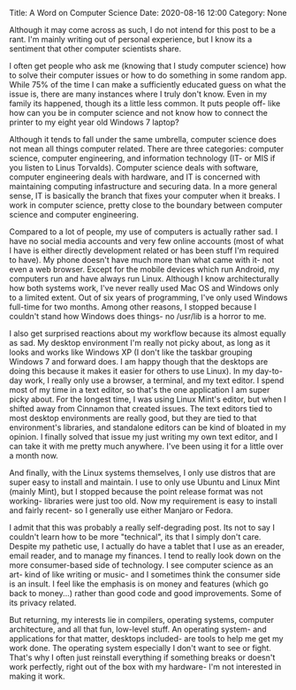Title: A Word on Computer Science
Date: 2020-08-16 12:00
Category: None

Although it may come across as such, I do not intend for this post to be a rant. I'm mainly writing out of personal experience, but I know its a sentiment that other computer scientists share.

I often get people who ask me (knowing that I study computer science) how to solve their computer issues or how to do something in some random app. While 75% of the time I can make a sufficiently educated guess on what the issue is, there are many instances where I truly don't know. Even in my family its happened, though its a little less common. It puts people off- like how can you be in computer science and not know how to connect the printer to my eight year old Windows 7 laptop?

Although it tends to fall under the same umbrella, computer science does not mean all things computer related. There are three categories: computer science, computer engineering, and information technology (IT- or MIS if you listen to Linus Torvalds). Computer science deals with software, computer engineering deals with hardware, and IT is concerned with maintaining computing infastructure and securing data. In a more general sense, IT is basically the branch that fixes your computer when it breaks. I work in computer science, pretty close to the boundary between computer science and computer engineering.

Compared to a lot of people, my use of computers is actually rather sad. I have no social media accounts and very few online accounts (most of what I have is either directly development related or has been stuff I'm required to have). My phone doesn't have much more than what came with it- not even a web browser. Except for the mobile devices which run Android, my computers run and have always run Linux. Although I know architecturally how both systems work, I've never really used Mac OS and Windows only to a limited extent. Out of six years of programming, I've only used Windows full-time for two months. Among other reasons, I stopped because I couldn't stand how Windows does things- no /usr/lib is a horror to me.

I also get surprised reactions about my workflow because its almost equally as sad. My desktop environment I'm really not picky about, as long as it looks and works like Windows XP (I don't like the taskbar grouping Windows 7 and forward does. I am happy though that the desktops are doing this because it makes it easier for others to use Linux). In my day-to-day work, I really only use a browser, a terminal, and my text editor. I spend most of my time in a text editor, so that's the one application I am super picky about. For the longest time, I was using Linux Mint's editor, but when I shifted away from Cinnamon that created issues. The text editors tied to most desktop environments are really good, but they are tied to that environment's libraries, and standalone editors can be kind of bloated in my opinion. I finally solved that issue my just writing my own text editor, and I can take it with me pretty much anywhere. I've been using it for a little over a month now.

And finally, with the Linux systems themselves, I only use distros that are super easy to install and maintain. I use to only use Ubuntu and Linux Mint (mainly Mint), but I stopped because the point release format was not working- libraries were just too old. Now my requirement is easy to install and fairly recent- so I generally use either Manjaro or Fedora.

I admit that this was probably a really self-degrading post. Its not to say I couldn't learn how to be more "technical", its that I simply don't care. Despite my pathetic use, I actually do have a tablet that I use as an ereader, email reader, and to manage my finances. I tend to really look down on the more consumer-based side of technology. I see computer science as an art- kind of like writing or music- and I sometimes think the consumer side is an insult. I feel like the emphasis is on money and features (which go back to money...) rather than good code and good improvements. Some of its privacy related.

But returning, my interests lie in compilers, operating systems, computer architecture, and all that fun, low-level stuff. An operating system- and applications for that matter, desktops included- are tools to help me get my work done. The operating system especially I don't want to see or fight. That's why I often just reinstall everything if something breaks or doesn't work perfectly, right out of the box with my hardware- I'm not interested in making it work.






